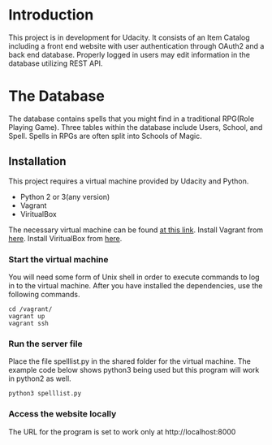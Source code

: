 # Introduction

This project is in development for Udacity.  It consists of an Item Catalog including a front end website with user authentication through OAuth2 and a back end database.  Properly logged in users may edit information in the database utilizing REST API.

# The Database

The database contains spells that you might find in a traditional RPG(Role Playing Game).  Three tables within the database include Users, School, and Spell.  Spells in RPGs are often split into Schools of Magic.  

## Installation

This project requires a virtual machine provided by Udacity and Python.

- Python 2 or 3(any version)
- Vagrant
- ViritualBox

The necessary virtual machine can be found [at this link](https://github.com/udacity/fullstack-nanodegree-vm/blob/master/vagrant/Vagrantfile).
Install Vagrant from [here](https://www.vagrantup.com/downloads.html).
Install ViritualBox from [here](https://www.virtualbox.org/wiki/Download_Old_Builds_5_1).


### Start the virtual machine

You will need some form of Unix shell in order to execute commands to log in to
the virtual machine.  After you have installed the dependencies, use the
following commands.  
```
cd /vagrant/
vagrant up
vagrant ssh
```

### Run the server file

Place the file spelllist.py in the shared folder for the virtual machine. The example
code below shows python3 being used but this program will work in python2 as
well.
```
python3 spelllist.py
```

### Access the website locally

The URL for the program is set to work only at http://localhost:8000
